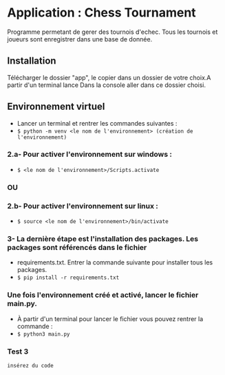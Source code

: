 # Application : Chess Tournament

  Programme permetant de gerer des tournois d'echec. Tous les tournois et joueurs sont enregistrer dans une base de donnée.
  
  
## Installation

 Télécharger le dossier "app", le  copier dans un dossier de votre choix.A partir d'un terminal lance Dans la console aller dans ce dossier choisi.
  

## Environnement virtuel

*  Lancer un terminal et rentrer les commandes suivantes : 
*  `$ python -m venv <le nom de l'environnement> (création de l'environnement) `   

### 2.a- Pour activer l'environnement sur windows :
*  `$ <le nom de l'environnement>/Scripts.activate`

### OU

### 2.b- Pour activer l'environnement sur linux :
* `$ source <le nom de l'environnement>/bin/activate`


### 3- La dernière étape est l'installation des packages. Les packages sont référencés dans le fichier

*  requirements.txt. Entrer la commande suivante pour installer tous les packages.
*  `$ pip install -r requirements.txt`


### Une fois l'environnement créé et activé, lancer le fichier main.py.

*  À partir d'un terminal pour lancer le fichier vous pouvez rentrer la commande :
*  `$ python3 main.py`



  


### Test 3


`insérez du code`
